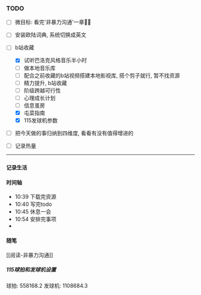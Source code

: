 ### TODO
- [ ] 微目标: 看完'非暴力沟通'一章🍅🍅
- [ ] 安装欧陆词典, 系统切换成英文
- [ ] b站收藏
	- [x] 试听巴洛克风格音乐半小时
	- [ ] 做本地音乐库
	- [ ] 配合之前收藏的b站视频搭建本地影视库, 搭个剪子就行, 暂不找资源
	- [ ] 精力提升, b站收藏
	- [ ] 阶级跨越可行性
	- [ ] 心理成长计划
	- [ ] 信息茧房
	- [x] 屯菜指南
	- [x] 115发球机参数
- [ ] 把今天做的事归纳到四维度, 看看有没有值得增进的
- [ ] 记录热量 


----
### `记录生活`

#### 时间轴
- 10:39 下载完资源
- 10:40 写完todo
- 10:45 休息一会
- 10:54 安排完事项
- 

#### 随笔

[[阅读-非暴力沟通]]

##### 115球拍和发球机设置
球拍: 558168.2
发球机: 1108684.3
